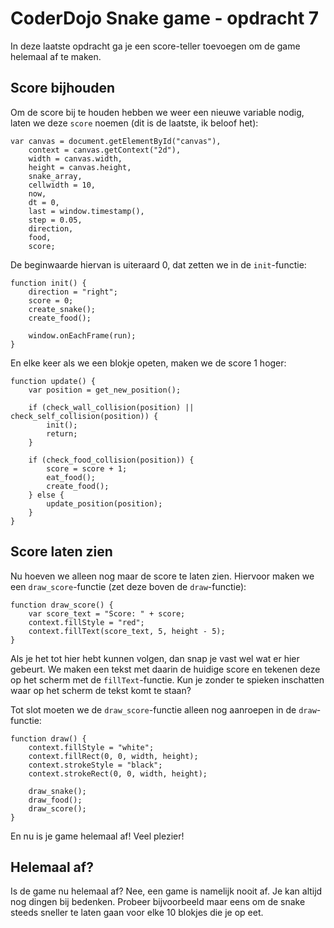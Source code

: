 # CoderDojo Snake game - opdracht 7

In deze laatste opdracht ga je een score-teller toevoegen om de game helemaal af te maken.

## Score bijhouden

Om de score bij te houden hebben we weer een nieuwe variable nodig, laten we deze `score` noemen (dit is de laatste, ik beloof het):

	var canvas = document.getElementById("canvas"),
		context = canvas.getContext("2d"),
		width = canvas.width,
		height = canvas.height,
		snake_array,
		cellwidth = 10,
        now,
        dt = 0,
        last = window.timestamp(),
        step = 0.05,
        direction,
        food,
        score;

De beginwaarde hiervan is uiteraard 0, dat zetten we in de `init`-functie:

    function init() {
        direction = "right";
        score = 0;
        create_snake();
        create_food();
        
        window.onEachFrame(run);
    }

En elke keer als we een blokje opeten, maken we de score 1 hoger:

	function update() {
        var position = get_new_position();
        
        if (check_wall_collision(position) || check_self_collision(position)) {
            init();
            return;
        }
        
        if (check_food_collision(position)) {
            score = score + 1;
            eat_food();
            create_food();
        } else {
            update_position(position);
        }
	}

## Score laten zien

Nu hoeven we alleen nog maar de score te laten zien. Hiervoor maken we een `draw_score`-functie (zet deze boven de `draw`-functie):

    function draw_score() {
        var score_text = "Score: " + score;
        context.fillStyle = "red";
        context.fillText(score_text, 5, height - 5);
    }

Als je het tot hier hebt kunnen volgen, dan snap je vast wel wat er hier gebeurt. We maken een tekst met daarin de huidige score en tekenen deze op het scherm met de `fillText`-functie. Kun je zonder te spieken inschatten waar op het scherm de tekst komt te staan?

Tot slot moeten we de `draw_score`-functie alleen nog aanroepen in de `draw`-functie:

    function draw() {
		context.fillStyle = "white";
		context.fillRect(0, 0, width, height);
		context.strokeStyle = "black";
		context.strokeRect(0, 0, width, height);

		draw_snake();
        draw_food();
        draw_score();
	}

En nu is je game helemaal af! Veel plezier!

## Helemaal af?

Is de game nu helemaal af? Nee, een game is namelijk nooit af. Je kan altijd nog dingen bij bedenken. Probeer bijvoorbeeld maar eens om de snake steeds sneller te laten gaan voor elke 10 blokjes die je op eet.